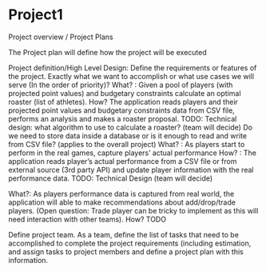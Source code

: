 # Project1
Project overview / Project Plans
 
The Project plan will define how the project will be executed

Project definition/High Level Design: 
Define the requirements or features of the project. Exactly what we want to accomplish or what use cases we will serve (In the order of priority)?
What? : Given a pool of players (with projected point values) and budgetary constraints calculate an optimal roaster (list of athletes).
How? The application reads players and their projected point values and budgetary constraints data from CSV file, performs an analysis and makes a roaster proposal.
TODO:
Technical design: 
what algorithm to use to calculate a roaster? (team will decide)
Do we need to store data inside a database or is it enough to read and write from CSV file?  (applies to the overall project)
What? : As players start to perform in the real games, capture players’ actual performance
How? : The application reads player’s actual performance from a CSV file or from external source (3rd party API) and update player information with the real performance data.
TODO: Technical Design	(team will decide)

What?: As players performance data is captured from real world, the application will able to make recommendations about add/drop/trade players. (Open question: Trade player can be tricky to implement as this will need interaction with other teams).
How? TODO

Define project team. 
As a team, define the list of tasks that need to be accomplished to complete the project requirements (including estimation, and assign tasks to project members and define a project plan with this information.

 



